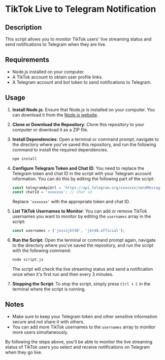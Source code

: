 # TikTok Live to Telegram Notification

## Description
This script allows you to monitor TikTok users' live streaming status and send notifications to Telegram when they are live.

## Requirements
- Node.js installed on your computer.
- A TikTok account to obtain user profile links.
- A Telegram account and bot token to send notifications to Telegram.

## Usage

1. **Install Node.js**: Ensure that Node.js is installed on your computer. You can download it from the [Node.js website](https://nodejs.org/).

2. **Clone or Download the Repository**: Clone this repository to your computer or download it as a ZIP file.

3. **Install Dependencies**: Open a terminal or command prompt, navigate to the directory where you've saved this repository, and run the following command to install the required dependencies.

    ```bash
    npm install
    ```

4. **Configure Telegram Token and Chat ID**: You need to replace the Telegram token and chat ID in the script with your Telegram account information. You can do this by editing the following part of the script:

    ```javascript
    const telegramApiUrl = 'https://api.telegram.org/xxxxxxx/sendMessage'; // Telegram Token
    const chatId = 'xxxxxxx'; // Chat id
    ```

    Replace `'xxxxxxx'` with the appropriate token and chat ID.

5. **List TikTok Usernames to Monitor**: You can add or remove TikTok usernames you want to monitor by editing the `usernames` array in the script:

    ```javascript
    const usernames = ['jessijkt48', 'jkt48.official'];
    ```

6. **Run the Script**: Open the terminal or command prompt again, navigate to the directory where you've saved the repository, and run the script with the following command:

    ```bash
    node script.js
    ```

    The script will check the live streaming status and send a notification once when it's first run and then every 3 minutes.

7. **Stopping the Script**: To stop the script, simply press `Ctrl + C` in the terminal where the script is running.

## Notes
- Make sure to keep your Telegram token and other sensitive information secure and not share it with others.
- You can add more TikTok usernames to the `usernames` array to monitor more users simultaneously.

By following the steps above, you'll be able to monitor the live streaming status of TikTok users you select and receive notifications on Telegram when they go live.
